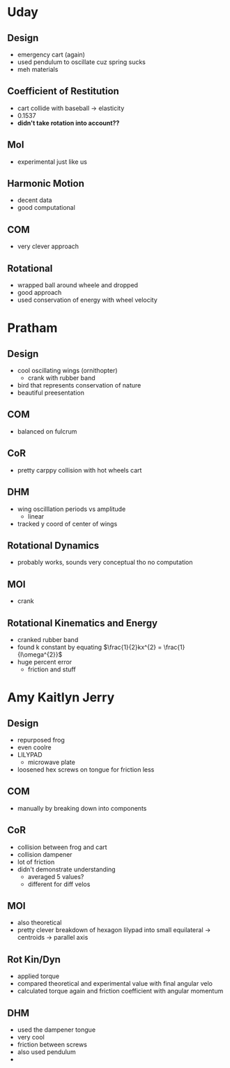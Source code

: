 # Uday

## Design

- emergency cart (again)
- used pendulum to oscillate cuz spring sucks
- meh materials

## Coefficient of Restitution

- cart collide with baseball -> elasticity
- 0.1537
- **didn't take rotation into account??**

## MoI

- experimental just like us

## Harmonic Motion

- decent data
- good computational

## COM

- very clever approach

## Rotational

- wrapped ball around wheele and dropped
- good approach
- used conservation of energy with wheel velocity

# Pratham

## Design

- cool oscillating wings (ornithopter)
	- crank with rubber band
- bird that represents conservation of nature 
- beautiful preesentation

## COM

- balanced on fulcrum

## CoR

- pretty carppy collision with hot wheels cart

## DHM

- wing oscilllation periods vs amplitude
	- linear
- tracked y coord of center of wings

## Rotational Dynamics

- probably works, sounds very conceptual tho no computation

## MOI

- crank

## Rotational Kinematics and Energy

- cranked rubber band
- found k constant by equating $\frac{1}{2}kx^{2} = \frac{1}{I\omega^{2}}$
- huge percent error
	- friction and stuff

# Amy Kaitlyn Jerry

## Design

- repurposed frog
- even coolre
- LILYPAD
	- microwave plate
- loosened hex screws on tongue for friction less

## COM

- manually by breaking down into components

## CoR

- collision between frog and cart
- collision dampener
- lot of friction
- didn't demonstrate understanding
	- averaged 5 values?
	- different for diff velos

## MOI

- also theoretical
- pretty clever breakdown of hexagon lilypad into small equilateral -> centroids -> parallel axis

## Rot Kin/Dyn

- applied torque
- compared theoretical and experimental value with final angular velo
- calculated torque again and friction coefficient with angular momentum

## DHM

- used the dampener tongue
- very cool
- friction between screws
- also used pendulum
- 
